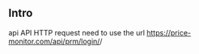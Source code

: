 ## Intro

api API HTTP request need to use the url https://price-monitor.com/api/prm/login/​<API-KEY>/
